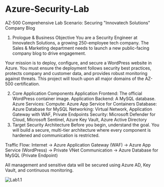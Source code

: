 # Azure-Security-Lab

AZ-500 Comprehensive Lab Scenario: Securing "Innovatech Solutions" Company Blog
1. Prologue & Business Objective
You are a Security Engineer at Innovatech Solutions, a growing 250-employee tech company. The Sales & Marketing department needs to launch a new public-facing company blog to drive engagement.

Your mission is to deploy, configure, and secure a WordPress website in Azure. You must ensure the deployment follows security best practices, protects company and customer data, and provides robust monitoring against threats. This project will touch upon all major domains of the AZ-500 certification.

2. Core Application Components
Application Frontend: The official WordPress container image.
Application Backend: A MySQL database.
Azure Services:
Compute: Azure App Service for Containers
Database: Azure Database for MySQL
Networking: Virtual Network, Application Gateway with WAF, Private Endpoints
Security: Microsoft Defender for Cloud, Microsoft Sentinel, Azure Key Vault, Azure Active Directory
3. Target Security Architecture
Before you begin, understand the goal. You will build a secure, multi-tier architecture where every component is hardened and communication is restricted.

Traffic Flow:
Internet -> Azure Application Gateway (WAF) -> Azure App Service (WordPress) -> Private VNet Communication -> Azure Database for MySQL (Private Endpoint)

All management and sensitive data will be secured using Azure AD, Key Vault, and continuous monitoring.



![Lab1.1](./lab_1.1.jpg)
